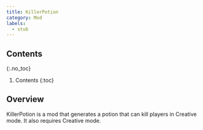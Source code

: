 ```yaml
---
title: KillerPotion
category: Mod
labels:
  - stub
---
```

## Contents
{:.no_toc}
1. Contents
{:toc}

## Overview
KillerPotion is a mod that generates a potion that can kill players in Creative mode. It also requires Creative mode.
